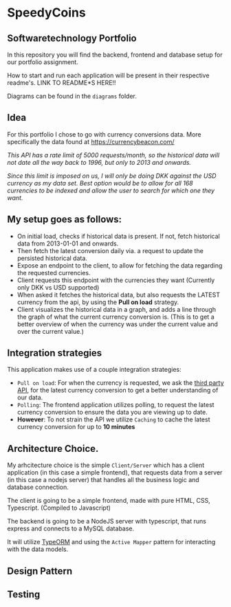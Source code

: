 # SpeedyCoins

## Softwaretechnology Portfolio

In this repository you will find the backend, frontend and database setup for our portfolio assignment.

How to start and run each application will be present in their respective readme's. LINK TO README\*S HERE!!

Diagrams can be found in the `diagrams` folder.

## Idea

For this portfolio I chose to go with currency conversions data. More specifically the data found at https://currencybeacon.com/

_This API has a rate limit of 5000 requests/month, so the historical data will not date all the way back to 1996, but only to 2013 and onwards._

_Since this limit is imposed on us, I will only be doing DKK against the USD currency as my data set.
Best option would be to allow for all 168 currencies to be indexed and allow the user to search for which one they want._

## My setup goes as follows:

- On initial load, checks if historical data is present. If not, fetch historical data from 2013-01-01 and onwards.
- Then fetch the latest conversion daily via. a request to update the persisted historical data.
- Expose an endpoint to the client, to allow for fetching the data regarding the requested currencies.
- Client requests this endpoint with the currencies they want (Currently only DKK vs USD supported)
- When asked it fetches the historical data, but also requests the LATEST currency from the api, by using the **Pull on load** strategy.
- Client visualizes the historical data in a graph, and adds a line through the graph of what the current currency conversion is. (This is to get a better overview of when the currency was under the current value and over the current value.)

## Integration strategies

This application makes use of a couple integration strategies:

- `Pull on load`: For when the currency is requested, we ask the [third party API](https://currencybeacon.com), for the latest currency conversion to get a better understanding of our data.
- `Polling`: The frontend application utilizes polling, to request the latest currency conversion to ensure the data you are viewing up to date.
- **However**: To not strain the API we utilize `Caching` to cache the latest currency conversion for up to **10 minutes**

## Architecture Choice.

My arhcitecture choice is the simple `Client/Server` which has a client application (in this case a simple frontend), that requests data from a server (in this case a nodejs server) that handles all the business logic and database connection.

The client is going to be a simple frontend, made with pure HTML, CSS, Typescript. (Compiled to Javascript)

The backend is going to be a NodeJS server with typescript, that runs express and connects to a MySQL database.

It will utilize [TypeORM](https://typeorm.io/) and using the `Active Mapper` pattern for interacting with the data models.

## Design Pattern

## Testing
